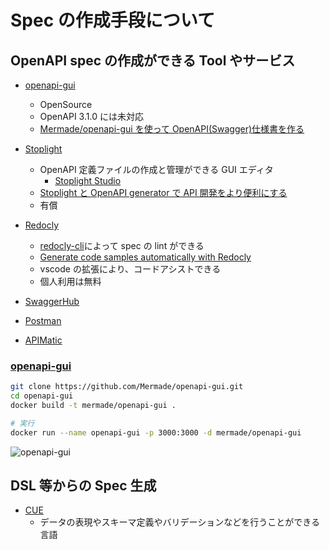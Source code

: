 # Spec の作成手段について

## OpenAPI spec の作成ができる Tool やサービス

- [openapi-gui](https://github.com/Mermade/openapi-gui)
  - OpenSource
  - OpenAPI 3.1.0 には未対応
  - [Mermade/openapi-gui を使って OpenAPI(Swagger)仕様書を作る](https://zenn.dev/dozo/articles/9a70e5b116f7e6)
- [Stoplight](https://stoplight.io/)

  - OpenAPI 定義ファイルの作成と管理ができる GUI エディタ
    - [Stoplight Studio](https://stoplight.io/studio)
  - [Stoplight と OpenAPI generator で API 開発をより便利にする](https://tech.talentx.co.jp/entry/2024/04/09/133904)
  - 有償

- [Redocly](https://redocly.com/)

  - [redocly-cli](https://github.com/Redocly/redocly-cli)によって spec の lint ができる
  - [Generate code samples automatically with Redocly](https://www.youtube.com/watch?v=zZUR7ih2A5A)
  - vscode の拡張により、コードアシストできる
  - 個人利用は無料

- [SwaggerHub](https://swagger.io/tools/swaggerhub/)
- [Postman](https://www.postman.com/)
- [APIMatic](https://www.apimatic.io/)

### [openapi-gui](https://github.com/Mermade/openapi-gui)

```sh
git clone https://github.com/Mermade/openapi-gui.git
cd openapi-gui
docker build -t mermade/openapi-gui .

# 実行
docker run --name openapi-gui -p 3000:3000 -d mermade/openapi-gui
```

![openapi-gui](../images/openapi-gui.png "openapi-gui")

## DSL 等からの Spec 生成

- [CUE](./cue.md)
  - データの表現やスキーマ定義やバリデーションなどを行うことができる言語
